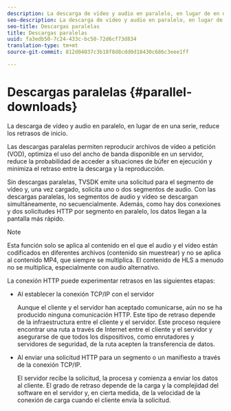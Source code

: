 ```yaml
---
description: La descarga de vídeo y audio en paralelo, en lugar de en una serie, reduce los retrasos de inicio.
seo-description: La descarga de vídeo y audio en paralelo, en lugar de en una serie, reduce los retrasos de inicio.
seo-title: Descargas paralelas
title: Descargas paralelas
uuid: fa3edb50-7c24-433c-bc50-72d6cf73d834
translation-type: tm+mt
source-git-commit: 812d04037c3b18f8d8cdd0d18430c686c3eee1ff

---
```



# Descargas paralelas {#parallel-downloads}

La descarga de vídeo y audio en paralelo, en lugar de en una serie, reduce los retrasos de inicio.

Las descargas paralelas permiten reproducir archivos de vídeo a petición (VOD), optimiza el uso del ancho de banda disponible en un servidor, reduce la probabilidad de acceder a situaciones de búfer en ejecución y minimiza el retraso entre la descarga y la reproducción.

<!-- 

Removed as part of "no DASH use cases" for 2.5.1, May 31st, 2017 release.
<p>Parallel downloads allows DASH video-on-demand (VOD) files to be played, optimizes the available bandwidth usage from a server, lowers the probability of getting into buffer under-run situations, and minimizes the delay between download and playback. </p>

 -->

Sin descargas paralelas, TVSDK emite una solicitud para el segmento de vídeo y, una vez cargado, solicita uno o dos segmentos de audio. Con las descargas paralelas, los segmentos de audio y vídeo se descargan simultáneamente, no secuencialmente. Además, como hay dos conexiones y dos solicitudes HTTP por segmento en paralelo, los datos llegan a la pantalla más rápido.

>[!NOTE]
>
>Esta función solo se aplica al contenido en el que el audio y el vídeo están codificados en diferentes archivos (contenido sin muestrear) y no se aplica al contenido MP4, que siempre se multiplica. El contenido de HLS a menudo no se multiplica, especialmente con audio alternativo.

<!-- 

See comment above (DASH use case removed).
<note type="restriction">
  This feature applies only to content where the audio and video are encoded into different files (unmuxed content) and does not apply to MP4 content, which is always muxed. Most DASH content is unmuxed, and HLS content is often unmuxed, especially with alternate audio. 
</note>

 -->

La conexión HTTP puede experimentar retrasos en las siguientes etapas:

* Al establecer la conexión TCP/IP con el servidor

   Aunque el cliente y el servidor han aceptado comunicarse, aún no se ha producido ninguna comunicación HTTP. Este tipo de retraso depende de la infraestructura entre el cliente y el servidor. Este proceso requiere encontrar una ruta a través de Internet entre el cliente y el servidor y asegurarse de que todos los dispositivos, como enrutadores y servidores de seguridad, de la ruta acepten la transferencia de datos.
* Al enviar una solicitud HTTP para un segmento o un manifiesto a través de la conexión TCP/IP.

   El servidor recibe la solicitud, la procesa y comienza a enviar los datos al cliente. El grado de retraso depende de la carga y la complejidad del software en el servidor y, en cierta medida, de la velocidad de la conexión de carga cuando el cliente envía la solicitud.

